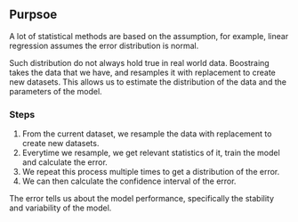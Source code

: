 ## Purpsoe
A lot of statistical methods are based on the assumption, for example, linear regression assumes the error distribution is normal. 

Such distribution do not always hold true in real world data. Boostraing takes the data that we have, and resamples it with replacement to create new datasets. This allows us to estimate the distribution of the data and the parameters of the model.

### Steps
1. From the current dataset, we resample the data with replacement to create new datasets.
2. Everytime we resample, we get relevant statistics of it, train the model and calculate the error.
3. We repeat this process multiple times to get a distribution of the error.
4. We can then calculate the confidence interval of the error.

The error tells us about the model performance, specifically the stability and variability of the model. 